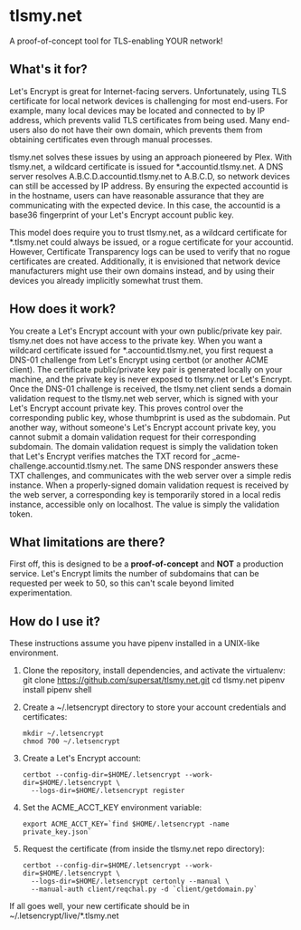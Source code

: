 # tlsmy.net

A proof-of-concept tool for TLS-enabling YOUR network!

## What's it for?

Let's Encrypt is great for Internet-facing servers. Unfortunately, using TLS
certificate for local network devices is challenging for most end-users. For
example, many local devices may be located and connected to by IP address,
which prevents valid TLS certificates from being used. Many end-users also do
not have their own domain, which prevents them from obtaining certificates
even through manual processes.

tlsmy.net solves these issues by using an approach pioneered by Plex. With
tlsmy.net, a wildcard certificate is issued for *.accountid.tlsmy.net. A DNS
server resolves A.B.C.D.accountid.tlsmy.net to A.B.C.D, so network devices can
still be accessed by IP address. By ensuring the expected accountid is in the
hostname, users can have reasonable assurance that they are communicating with
the expected device. In this case, the accountid is a base36 fingerprint of your
Let's Encrypt account public key.

This model does require you to trust tlsmy.net, as a wildcard certificate for
*.tlsmy.net could always be issued, or a rogue certificate for your accountid.
However, Certificate Transparency logs can be used to verify that no rogue
certificates are created. Additionally, it is envisioned that network device
manufacturers might use their own domains instead, and by using their devices
you already implicitly somewhat trust them.

## How does it work?

You create a Let's Encrypt account with your own public/private key pair.
tlsmy.net does not have access to the private key. When you want a wildcard
certificate issued for *.accountid.tlsmy.net, you first request a DNS-01
challenge from Let's Encrypt using certbot (or another ACME client). The
certificate public/private key pair is generated locally on your machine,
and the private key is never exposed to tlsmy.net or Let's Encrypt. Once the
DNS-01 challenge is received, the tlsmy.net client sends a domain validation
request to the tlsmy.net web server, which is signed with your Let's Encrypt
account private key. This proves control over the corresponding public key,
whose thumbprint is used as the subdomain. Put another way, without someone's
Let's Encrypt account private key, you cannot submit a domain validation request
for their corresponding subdomain. The domain validation request is simply the
validation token that Let's Encrypt verifies matches the TXT record for
_acme-challenge.accountid.tlsmy.net. The same DNS responder answers these TXT
challenges, and communicates with the web server over a simple redis instance.
When a properly-signed domain validation request is received by the web server,
a corresponding key is temporarily stored in a local redis instance, accessible
only on localhost. The value is simply the validation token.

## What limitations are there?

First off, this is designed to be a **proof-of-concept** and **NOT** a
production service. Let's Encrypt limits the number of subdomains that can be
requested per week to 50, so this can't scale beyond limited experimentation.

## How do I use it?

These instructions assume you have pipenv installed in a UNIX-like environment.

1) Clone the repository, install dependencies, and activate the virtualenv:
       git clone https://github.com/supersat/tlsmy.net.git
       cd tlsmy.net
       pipenv install
       pipenv shell
       
2) Create a ~/.letsencrypt directory to store your account credentials and
   certificates:

       mkdir ~/.letsencrypt
       chmod 700 ~/.letsencrypt
   
3) Create a Let's Encrypt account:

       certbot --config-dir=$HOME/.letsencrypt --work-dir=$HOME/.letsencrypt \
         --logs-dir=$HOME/.letsencrypt register
   
4) Set the ACME_ACCT_KEY environment variable:

       export ACME_ACCT_KEY=`find $HOME/.letsencrypt -name private_key.json`
   
5) Request the certificate (from inside the tlsmy.net repo directory):

       certbot --config-dir=$HOME/.letsencrypt --work-dir=$HOME/.letsencrypt \
         --logs-dir=$HOME/.letsencrypt certonly --manual \
         --manual-auth client/reqchal.py -d `client/getdomain.py`

If all goes well, your new certificate should be in
~/.letsencrypt/live/*.tlsmy.net
